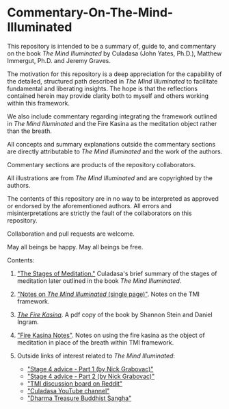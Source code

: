 # Commentary-On-The-Mind-Illuminated
This repository is intended to be a summary of, guide to, and
commentary on the book _The Mind Illuminated_ by Culadasa (John Yates,
Ph.D.), Matthew Immergut, Ph.D. and Jeremy Graves.

The motivation for this
repository is a deep appreciation for the capability of the detailed,
structured path described in _The Mind Illuminated_ to facilitate fundamental
and liberating insights.  The hope is that the reflections contained
herein may provide clarity both to myself and others working within
this framework.

We also include commentary regarding integrating the framework
outlined in _The Mind Illuminated_ and the Fire Kasina as the
meditation object rather than the breath.

All concepts and summary explanations outside the commentary sections
are directly attributable to _The Mind Illuminated_ and the work of the
authors.

Commentary sections are products of the repository collaborators.

All illustrations are from _The Mind Illuminated_ and are copyrighted by
the authors.

The contents of this repository are in no way to be interpreted as
approved or endorsed by the aforementioned authors.  All errors and
misinterpretations are strictly the fault of the collaborators on this
repository.

Collaboration and pull requests are welcome.

May all beings be happy.  May all beings be free.

Contents:


1. [ "The Stages of Meditation."](/pdf/LightOnMeditationHandout.pdf)  Culadasa's brief summary of the stages of 
meditation later outlined in the book _The Mind Illuminated_.

2. ["Notes on _The Mind Illuminated_  (single page)"](./TMI_notes.md).  Notes on the TMI framework.

3. [ _The Fire Kasina_](/pdf/the-fire-kasina.pdf).  A pdf copy of the book by Shannon Stein and
Daniel Ingram.

4.  ["Fire Kasina Notes"](./fire_kasina_notes.txt).  Notes on using
    the fire kasina as the object of meditation in place of the breath
    within TMI framework.

5.  Outside links of interest related to _The Mind Illuminated_:

    * ["Stage 4 advice - Part 1 (by Nick Grabovac)"](https://www.reddit.com/r/TheMindIlluminated/comments/77j5tr/tips_for_stage_4/)
	* ["Stage 4 advice - Part 2 (by Nick Grabovac)"](https://www.reddit.com/r/TheMindIlluminated/comments/7dr2kj/tips_for_stage_4_part_2/)
	* ["TMI discussion board on Reddit"](https://www.reddit.com/r/TheMindIlluminated/)
	* ["Culadasa YouTube channel"](https://www.youtube.com/channel/UCTnlZBjDOwI-dCH8sOta9BQ)
	* ["Dharma Treasure Buddhist Sangha"](https://dharmatreasure.org/)
	



















